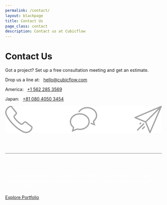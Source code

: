 ```yaml
---
permalink: /contact/
layout: blackpage
title: Contact Us
page_class: contact
description: Contact us at Cubicflow
---
```



# Contact Us

Got a project? Set up a free consultation meeting and get&nbsp;an&nbsp;estimate.

Drop us a line at: &nbsp; <a class="contact" href="mailto:hello@cubicflow.com">hello@cubicflow.com</a>

America: &nbsp; <a class="contact" href="tel:+1-562-285-3569">+1 562 285 3569</a>

Japan: &nbsp; <a class="contact" href="tel:+81-080-4050-3454">+81 080 4050 3454</a>

<img src="/assets/img/calltoaction-icon.svg">

<br><br>

<div style="border-bottom: 1px solid #737A7E;"></div>

<br><br>

<div style="color: #ffffff; margin-bottom: 20px;">Our team works with a wide variety of development technologies, with something suitable for almost every use case. Check out the case studies in&nbsp;our&nbsp;portfolio.</div>

<a href="/" class="button">Explore Portfolio</a>
